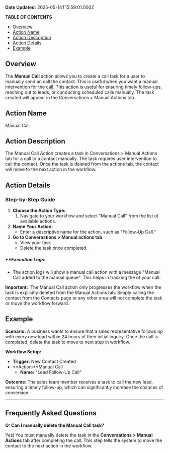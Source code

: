 **Date Updated:** 2025-05-14T15:59:01.000Z

**TABLE OF CONTENTS**

* [Overview](#Overview)
* [Action Name](#Action-Name)
* [Action Description](#Action-Description)
* [Action Details](#Action-Details)
* [Example](#Example)

##   

## Overview

The **Manual Call** action allows you to create a call task for a user to manually send an call the contact. This is useful when you want a manual intervention for the call. This action is useful for ensuring timely follow-ups, reaching out to leads, or conducting scheduled calls manually. The task created will appear in the Conversations > Manual Actions tab.
  
  
## Action Name

Manual Call

  
## Action Description

The Manual Call Action creates a task in Conversations > Manual Actions tab for a call to a contact manually. The task requires user intervention to call the contact. Once the task is deleted from the actions tab, the contact will move to the next action in the workflow.

  
## Action Details

### **Step-by-Step Guide**

1. **Choose the Action Type:**  
   1. Navigate to your workflow and select "Manual Call" from the list of available actions.
2. **Name Your Action:**  
   * Enter a descriptive name for the action, such as "Follow-Up Call."
3. **Go to Converastions > Manual actions tab**  
   * View your task  
   * Delete the task once completed.

##### ****Execution Logs:**

* The action logs will show a manual call action with a message "Manual Call added to the manual queue". This helps in tracking the of your call.

  
**Important:** 
The Manual Call action only progresses the workflow when the task is explicitly deleted from the Manual Actions tab. Simply calling the contact from the Contacts page or any other area will not complete the task or move the workflow forward.
  
  
## **Example**

**Scenario:** A business wants to ensure that a sales representative follows up with every new lead within 24 hours of their initial inquiry. Once the call is complated, delete the task to move to next step in workflow.

**Workflow Setup:**

* **Trigger:** New Contact Created
* **Action:**Manual Call  
   * **Name:** "Lead Follow-Up Call"

**Outcome:** The sales team member receives a task to call the new lead, ensuring a timely follow-up, which can significantly increase the chances of conversion.

---

## **Frequently Asked Questions**

  
**Q: Can I manually delete the Manual Call task?**

Yes! You must manually delete the task in the **Conversations > Manual Actions** tab after completing the call. This step tells the system to move the contact to the next action in the workflow.